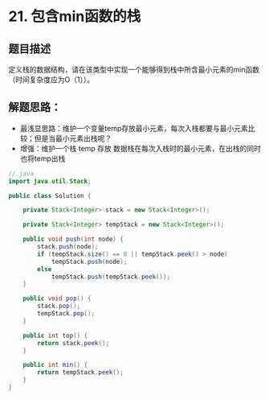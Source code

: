 # 21. 包含min函数的栈

## 题目描述

定义栈的数据结构，请在该类型中实现一个能够得到栈中所含最小元素的min函数（时间复杂度应为O（1））。

## 解题思路：

- 最浅显思路：维护一个变量temp存放最小元素，每次入栈都要与最小元素比较；但是当最小元素出栈呢？
- 增强：维护一个栈 temp 存放 数据栈在每次入栈时的最小元素，在出栈的同时也将temp出栈

```java
//.java
import java.util.Stack;

public class Solution {

    private Stack<Integer> stack = new Stack<Integer>();

    private Stack<Integer> tempStack = new Stack<Integer>();

    public void push(int node) {
        stack.push(node);
        if (tempStack.size() == 0 || tempStack.peek() > node)
            tempStack.push(node);
        else
            tempStack.push(tempStack.peek());
    }

    public void pop() {
        stack.pop();
        tempStack.pop();
    }

    public int top() {
        return stack.peek();
    }

    public int min() {
        return tempStack.peek();
    }
}
```
